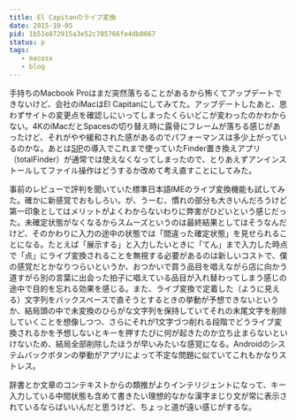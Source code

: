 ```yaml
---
title: El Capitanのライブ変換
date: 2015-10-05
pid: 1b51e872915a3e52c705766fe4db0667
status: p
tags:
   - macosx
   - blog
---
```


手持ちのMacbook Proはまだ突然落ちることがあるから怖くてアップデートできないけど、会社のiMacはEl Capitanにしてみてた。アップデートしたあと、思わずサイトの変更点を確認しにいってしまったくらいどこが変わったのかわからない。4KのiMacだとSpacesの切り替え時に露骨にフレームが落ちる感じがあったけど、それがやや緩和された感があるのでパフォーマンスは多少上がっているのかな。あとは[SIP][1]の導入でこれまで使っていたFinder置き換えアプリ（totalFinder）が通常では使えなくなってしまったので、とりあえずアンインストールしてファイル操作はどうするか改めて考え直すことにしてみた。

事前のレビューで評判を聞いていた標準日本語IMEのライブ変換機能も試してみた。確かに新感覚でおもしろい。が、うーむ、慣れの部分も大きいんだろうけど第一印象としてはメリットがよくわからないわりに弊害がひどいという感じだった。未確定状態がなくなるからスムーズというのは最終結果としてはそうなんだけど、そのかわりに入力の途中の状態では「間違った確定状態」を見せられることになる。たとえば「展示する」と入力したいときに「てん」まで入力した時点で「点」にライブ変換されることを無視する必要があるのは新しいコストで、僕の感覚だとかなりつらいというか、おつかいで買う品目を唱えながら店に向かう道すがら別の言葉に出会った拍子に唱えている品目が入れ替わってしまう感じの途中で目的を忘れる効果を感じる。また、ライブ変換で定着した（ように見える）文字列をバックスペースで直そうとするときの挙動が予想できないというか、結局頭の中で未変換のひらがな文字列を保持していてそれの末尾文字を削除していくことを想像しつつ、さらにそれが1文字づつ削れる段階でどうライブ変換されるかを予想しないとキーを押すたびに何が起きたのか立ち止まらないといけないため、結局全部削除したほうが早いみたいな感覚になる。Androidのシステムバックボタンの挙動がアプリによって不定な問題に似ていてこれもかなりストレス。

辞書とか文章のコンテキストからの類推がよりインテリジェントになって、キー入力している中間状態も含めて書きたい理想的なかな漢字まじり文が常に表示されているならばいいんだと思うけど、ちょっと道が遠い感じがするな。

[1]:	https://www.wikiwand.com/en/System_Integrity_Protection
